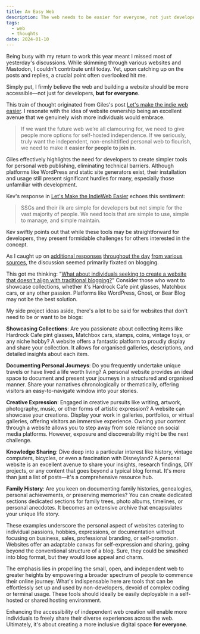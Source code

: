 ```yaml
---
title: An Easy Web
description: The web needs to be easier for everyone, not just developers.
tags:
  - web
  - thoughts
date: 2024-01-10
---
```


Being busy with my return to work this year meant I missed most of yesterday's discussions. While skimming through various websites and Mastodon, I couldn't contribute until today. Yet, upon catching up on the posts and replies, a crucial point often overlooked hit me.

Simply put, I firmly believe the web and building a website should be more accessible—not just for developers, **but for everyone**.

This train of thought originated from Giles's post [Let's make the indie web easier](https://gilest.org/indie-easy.html). I resonate with the idea of website ownership being an excellent avenue that we genuinely wish more individuals would embrace.

> If we want the future web we’re all clamouring for, we need to give people more options for self-hosted independence. If we seriously, truly want the independent, non-enshittified personal web to flourish, we need to make it **easier for people to join in**. 

Giles effectively highlights the need for developers to create simpler tools for personal web publishing, eliminating technical barriers. Although platforms like WordPress and static site generators exist, their installation and usage still present significant hurdles for many, especially those unfamiliar with development.

Kev's response in [Let's Make the IndieWeb Easier](https://kevquirk.com/lets-make-the-indieweb-easier) echoes this sentiment:

> SSGs and their ilk are simple for developers but not simple for the vast majority of people. We need tools that are simple to use, simple to manage, and simple maintain.

Kev swiftly points out that while these tools may be straightforward for developers, they present formidable challenges for others interested in the concept.

As I caught up on [additional responses](https://jeremy.hu/lets-make-the-indieweb-easier/) [throughout the day](https://brandonwrites.xyz/re-lets-make-the-indieweb-easier-and-blogging/) [from various sources](https://colinwalker.blog/blog/?date=2024-01-08#p2), the discussion seemed primarily fixated on blogging.

This got me thinking: "[What about individuals seeking to create a website that doesn't align with traditional blogging?](/posts/build-personal-websites/)" Consider those who want to showcase collections, whether it's Hardrock Cafe pint glasses, Matchbox cars, or any other passion. Platforms like WordPress, Ghost, or Bear Blog may not be the best solution.

My side project ideas aside, there's a lot to be said for websites that don't need to be or want to be blogs: 

**Showcasing Collections**: Are you passionate about collecting items like Hardrock Cafe pint glasses, Matchbox cars, stamps, coins, vintage toys, or any niche hobby? A website offers a fantastic platform to proudly display and share your collection. It allows for organised galleries, descriptions, and detailed insights about each item.

**Documenting Personal Journeys**: Do you frequently undertake unique travels or have lived a life worth living? A personal website provides an ideal space to document and present your journeys in a structured and organised manner. Share your narratives chronologically or thematically, offering visitors an easy-to-navigate window into your stories.

**Creative Expression**: Engaged in creative pursuits like writing, artwork, photography, music, or other forms of artistic expression? A website can showcase your creations. Display your work in galleries, portfolios, or virtual galleries, offering visitors an immersive experience. Owning your content through a website allows you to step away from sole reliance on social media platforms. However, exposure and discoverability might be the next challenge.

**Knowledge Sharing**: Dive deep into a particular interest like history, vintage computers, bicycles, or even a fascination with Disneyland? A personal website is an excellent avenue to share your insights, research findings, DIY projects, or any content that goes beyond a typical blog format. It's more than just a list of posts—it's a comprehensive resource hub.

**Family History**: Are you keen on documenting family histories, genealogies, personal achievements, or preserving memories? You can create dedicated sections dedicated sections for family trees, photo albums, timelines, or personal anecdotes. It becomes an extensive archive that encapsulates your unique life story.

These examples underscore the personal aspect of websites catering to individual passions, hobbies, expressions, or documentation without focusing on business, sales, professional branding, or self-promotion. Websites offer an adaptable canvas for self-expression and sharing, going beyond the conventional structure of a blog. Sure, they could be smashed into blog format, but they would lose appeal and charm.

The emphasis lies in propelling the small, open, and independent web to greater heights by empowering a broader spectrum of people to commence their online journey. What's indispensable here are tools that can be effortlessly set up and used by non-developers, devoid of complex coding or terminal usage. These tools should ideally be easily deployable in a self-hosted or shared hosting environment.

Enhancing the accessibility of independent web creation will enable more individuals to freely share their diverse experiences across the web. Ultimately, it's about creating a more inclusive digital space **for everyone**.